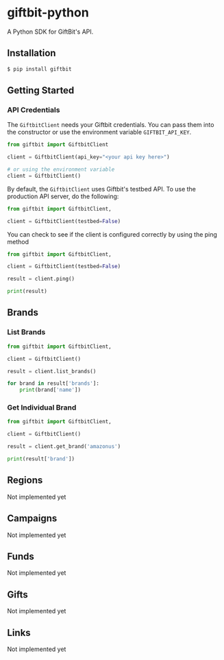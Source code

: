 # giftbit-python

A Python SDK for GiftBit's API.

## Installation
```bash
$ pip install giftbit
```

## Getting Started 

### API Credentials
The `GiftbitClient` needs your Giftbit credentials. You can pass them into the constructor
or use the environment variable `GIFTBIT_API_KEY`.
```python
from giftbit import GiftbitClient

client = GiftbitClient(api_key="<your api key here>")

# or using the environment variable
client = GiftbitClient()
```

By default, the `GiftbitClient` uses Giftbit's testbed API. To use the production API server, do the following: 
```python
from giftbit import GiftbitClient, 

client = GiftbitClient(testbed=False)
```

You can check to see if the client is configured correctly by using the ping method
```python
from giftbit import GiftbitClient, 

client = GiftbitClient(testbed=False)

result = client.ping()

print(result)
```

## Brands 

### List Brands 

```python
from giftbit import GiftbitClient, 

client = GiftbitClient()

result = client.list_brands()

for brand in result['brands']:
    print(brand['name'])
```

### Get Individual Brand

```python
from giftbit import GiftbitClient, 

client = GiftbitClient()

result = client.get_brand('amazonus')

print(result['brand'])
```

## Regions 
Not implemented yet

## Campaigns 
Not implemented yet

## Funds 
Not implemented yet

## Gifts 
Not implemented yet

## Links 
Not implemented yet
